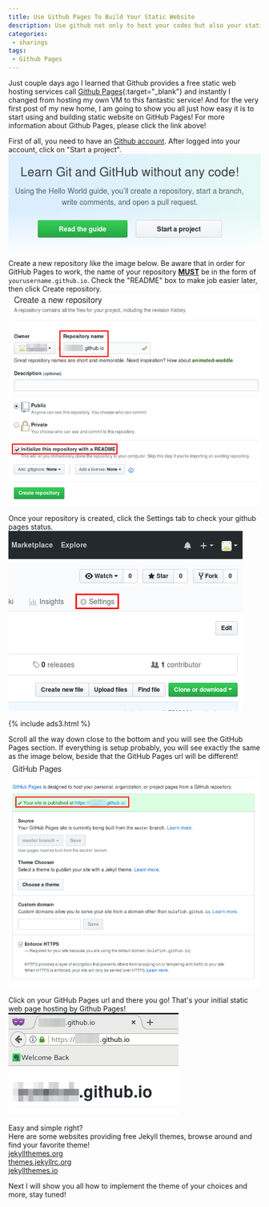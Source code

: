 ```yaml
---
title: Use Github Pages To Build Your Static Website
description: Use github not only to host your codes but also your static website too!
categories:
 - sharings
tags:
 - Github Pages
---
```


Just couple days ago I learned that Github provides a free static web hosting services call [Github Pages](https://pages.github.com/){:target="_blank"} and instantly I changed from hosting my own VM to this fantastic service!  And for the very first post of my new home, I am going to show you all just how easy it is to start using and building static website on GitHub Pages!  For more information about Github Pages, please click the link above!

First of all, you need to have an [Github account](https://www.github.com).  After logged into your account, click on "Start a project".
<br>![github](/assets/images/2018042314.png)

Create a new repository like the image below.  Be aware that in order for GitHub Pages to work, the name of your repository <u>**MUST**</u> be in the form of `yourusername.github.io`.  Check the "README" box to make job easier later, then click Create repository.
<br>![github repository](/assets/images/2018042315.png)

Once your repository is created, click the Settings tab to check your github pages status.
<br>![github settings](/assets/images/2018042317.png)

{% include ads3.html %}

Scroll all the way down close to the bottom and you will see the GitHub Pages section.  If everything is setup probably, you will see exactly the same as the image below, beside that the GitHub Pages url will be different!
<br>![github settings](/assets/images/2018042318.png)

Click on your GitHub Pages url and there you go!  That's your initial static web page hosting by Github Pages!
<br>![github settings](/assets/images/2018042319.png)

Easy and simple right?
<br>Here are some websites providing free Jekyll themes, browse around and find your favorite theme!
<br>[jekyllthemes.org](http://jekyllthemes.org/)
<br>[themes.jekyllrc.org](https://themes.jekyllrc.org/)
<br>[jekyllthemes.io](https://jekyllthemes.io/)

Next I will show you all how to implement the theme of your choices and more, stay tuned!

